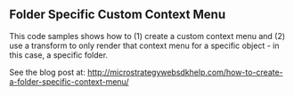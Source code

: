 ## Folder Specific Custom Context Menu

This code samples shows how to (1) create a custom context menu and (2) use a transform to only render that context menu for a specific object -
in this case, a specific folder.

See the blog post at: http://microstrategywebsdkhelp.com/how-to-create-a-folder-specific-context-menu/
